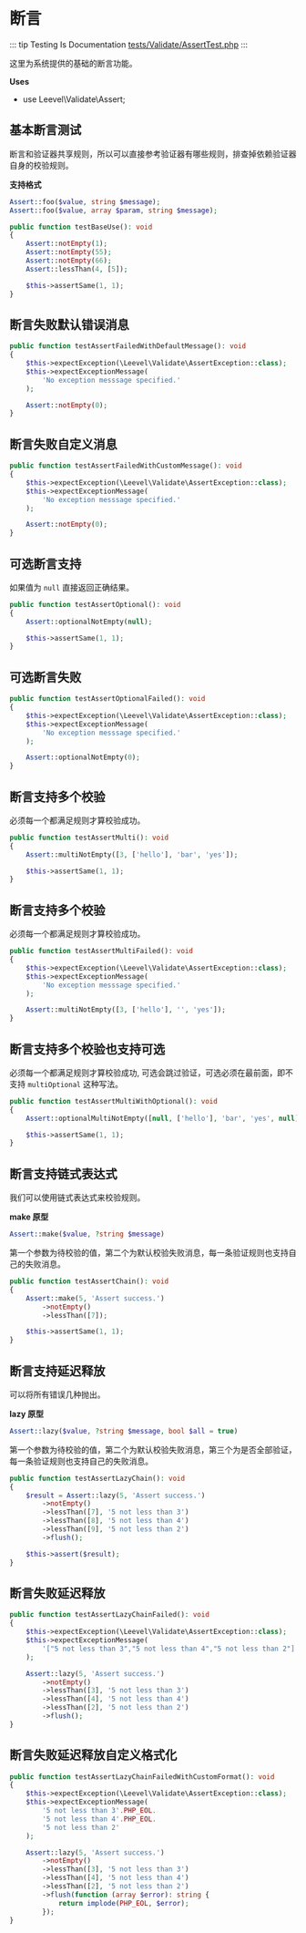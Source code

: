 # 断言

::: tip Testing Is Documentation
[tests/Validate/AssertTest.php](https://github.com/hunzhiwange/framework/blob/master/tests/Validate/AssertTest.php)
:::
    
这里为系统提供的基础的断言功能。

**Uses**

 * use Leevel\Validate\Assert;

## 基本断言测试

断言和验证器共享规则，所以可以直接参考验证器有哪些规则，排查掉依赖验证器自身的校验规则。

**支持格式**

``` php
Assert::foo($value, string $message);
Assert::foo($value, array $param, string $message);
```


``` php
public function testBaseUse(): void
{
    Assert::notEmpty(1);
    Assert::notEmpty(55);
    Assert::notEmpty(66);
    Assert::lessThan(4, [5]);

    $this->assertSame(1, 1);
}
```
    
## 断言失败默认错误消息

``` php
public function testAssertFailedWithDefaultMessage(): void
{
    $this->expectException(\Leevel\Validate\AssertException::class);
    $this->expectExceptionMessage(
        'No exception messsage specified.'
    );

    Assert::notEmpty(0);
}
```
    
## 断言失败自定义消息

``` php
public function testAssertFailedWithCustomMessage(): void
{
    $this->expectException(\Leevel\Validate\AssertException::class);
    $this->expectExceptionMessage(
        'No exception messsage specified.'
    );

    Assert::notEmpty(0);
}
```
    
## 可选断言支持

如果值为 `null` 直接返回正确结果。

``` php
public function testAssertOptional(): void
{
    Assert::optionalNotEmpty(null);

    $this->assertSame(1, 1);
}
```
    
## 可选断言失败

``` php
public function testAssertOptionalFailed(): void
{
    $this->expectException(\Leevel\Validate\AssertException::class);
    $this->expectExceptionMessage(
        'No exception messsage specified.'
    );

    Assert::optionalNotEmpty(0);
}
```
    
## 断言支持多个校验

必须每一个都满足规则才算校验成功。

``` php
public function testAssertMulti(): void
{
    Assert::multiNotEmpty([3, ['hello'], 'bar', 'yes']);

    $this->assertSame(1, 1);
}
```
    
## 断言支持多个校验

必须每一个都满足规则才算校验成功。

``` php
public function testAssertMultiFailed(): void
{
    $this->expectException(\Leevel\Validate\AssertException::class);
    $this->expectExceptionMessage(
        'No exception messsage specified.'
    );

    Assert::multiNotEmpty([3, ['hello'], '', 'yes']);
}
```
    
## 断言支持多个校验也支持可选

必须每一个都满足规则才算校验成功, 可选会跳过验证，可选必须在最前面，即不支持 `multiOptional` 这种写法。

``` php
public function testAssertMultiWithOptional(): void
{
    Assert::optionalMultiNotEmpty([null, ['hello'], 'bar', 'yes', null]);

    $this->assertSame(1, 1);
}
```
    
## 断言支持链式表达式

我们可以使用链式表达式来校验规则。

**make 原型**

``` php
Assert::make($value, ?string $message)
```

第一个参数为待校验的值，第二个为默认校验失败消息，每一条验证规则也支持自己的失败消息。


``` php
public function testAssertChain(): void
{
    Assert::make(5, 'Assert success.')
        ->notEmpty()
        ->lessThan([7]);

    $this->assertSame(1, 1);
}
```
    
## 断言支持延迟释放

可以将所有错误几种抛出。

**lazy 原型**

``` php
Assert::lazy($value, ?string $message, bool $all = true)
```

第一个参数为待校验的值，第二个为默认校验失败消息，第三个为是否全部验证，每一条验证规则也支持自己的失败消息。


``` php
public function testAssertLazyChain(): void
{
    $result = Assert::lazy(5, 'Assert success.')
        ->notEmpty()
        ->lessThan([7], '5 not less than 3')
        ->lessThan([8], '5 not less than 4')
        ->lessThan([9], '5 not less than 2')
        ->flush();

    $this->assert($result);
}
```
    
## 断言失败延迟释放

``` php
public function testAssertLazyChainFailed(): void
{
    $this->expectException(\Leevel\Validate\AssertException::class);
    $this->expectExceptionMessage(
        '["5 not less than 3","5 not less than 4","5 not less than 2"]'
    );

    Assert::lazy(5, 'Assert success.')
        ->notEmpty()
        ->lessThan([3], '5 not less than 3')
        ->lessThan([4], '5 not less than 4')
        ->lessThan([2], '5 not less than 2')
        ->flush();
}
```
    
## 断言失败延迟释放自定义格式化

``` php
public function testAssertLazyChainFailedWithCustomFormat(): void
{
    $this->expectException(\Leevel\Validate\AssertException::class);
    $this->expectExceptionMessage(
        '5 not less than 3'.PHP_EOL.
        '5 not less than 4'.PHP_EOL.
        '5 not less than 2'
    );

    Assert::lazy(5, 'Assert success.')
        ->notEmpty()
        ->lessThan([3], '5 not less than 3')
        ->lessThan([4], '5 not less than 4')
        ->lessThan([2], '5 not less than 2')
        ->flush(function (array $error): string {
            return implode(PHP_EOL, $error);
        });
}
```